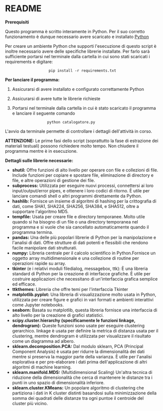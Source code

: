 # README
**Prerequisiti**

Questo programma è scritto interamente in Python. Per il suo corretto funzionamento è dunque necessario avere scaricato e installato [Python](https://www.python.org/downloads/)

Per creare un ambiente Python che supporti l'esecuzione di questo script è inoltre necessario avere delle specifiche librerie installate. Per farlo sarà sufficiente portarsi nel terminale dalla cartella in cui sono stati scaricati i requirements e digitare:

						pip install -r requirements.txt
      
**Per lanciare il programma:**

 1. Assicurarsi di avere installato e configurato correttamente Python
 2.  Assicurarsi di avere tutte le librerie richieste  
 3. Portarsi nel terminale dalla cartella in cui è stato scaricato il programma e lanciare il seguente comando

						python catalogatore.py

L'avvio da terminale permette di controllare i dettagli dell'attività in corso.


**ATTENZIONE:**
Le prime fasi dello script (soprattutto la fase di estrazione dei materiali testuali) possono richiedere molto tempo. Non chiudere il programma mentre è in esecuzione. 


**Dettagli sulle librerie necessarie:**

 - **shutil:** Offre funzioni di alto livello per operare con file e collezioni di file. Include funzioni per copiare e spostare file, eliminazione di directory e file, e altre operazioni di gestione dei file.
 - **subprocess:** Utilizzata per eseguire nuovi processi, connettersi ai loro input/output/error pipes, e ottenere i loro codici di ritorno. È utile per lanciare comandi shell o altri programmi direttamente da Python.
 - **hashlib:** Fornisce un insieme di algoritmi di hashing per la crittografia di dati, come SHA1, SHA224, SHA256, SHA384, e SHA512, oltre a supportare l'algoritmo MD5.
 - **tempfile:** Usata per creare file e directory temporanee. Molto utile quando si ha bisogno di un file o una directory temporanea nel programma e si vuole che sia cancellato automaticamente quando il programma termina.
 - **pandas:** Una delle più popolari librerie di Python per la manipolazione e l'analisi di dati. Offre strutture di dati potenti e flessibili che rendono facile manipolare dati strutturati.
 - **numpy:** Libreria centrale per il calcolo scientifico in Python.Fornisce un oggetto array multidimensionale e una collezione di routine per operazioni rapide su array.
 - **tkinter** (e i relativi moduli filedialog, messagebox, ttk): È una libreria standard di Python per la creazione di interfacce grafiche. È utile per costruire applicazioni che necessitano di un'interfaccia grafica semplice ed efficace.
 - **ttkthemes**: Libreria che offre temi per l'interfaccia Tkinter
 - **matplotlib.pyplot:** Una libreria di visualizzazione molto usata in Python, utilizzata per creare figure e grafici in vari formati e ambienti interattivi come Jupyter notebooks.
 - **seaborn:** Basata su matplotlib, questa libreria fornisce una interfaccia di alto livello per la creazione di grafici statistici.
 - **scipy.cluster.hierarchy (specificamente le funzioni linkage, dendrogram):** Queste funzioni sono usate per eseguire clustering gerarchico. linkage è usata per definire la metrica di distanza usata per il clustering, mentre dendrogram è utilizzata per visualizzare il risultato come un diagramma ad albero.
 - **sklearn.decomposition.PCA:** Dal modulo sklearn, PCA (Principal Component Analysis) è usata per ridurre la dimensionalità dei dati mentre si preserva la maggior parte della varianza. È utile per l'analisi esplorativa e per pre-elaborare i dati prima dell'applicazione di altri algoritmi di machine learning.
 - **sklearn.manifold.MDS:** (Multidimensional Scaling) Un'altra tecnica di riduzione della dimensionalità che cerca di mantenere le distanze tra i punti in uno spazio di dimensionalità inferiore.
 - **sklearn.cluster.KMeans:** Un popolare algoritmo di clustering che partiziona i dati in K cluster distinti basandosi sulla minimizzazione della somma dei quadrati delle distanze tra ogni puntoe il centroide del cluster più vicino.

